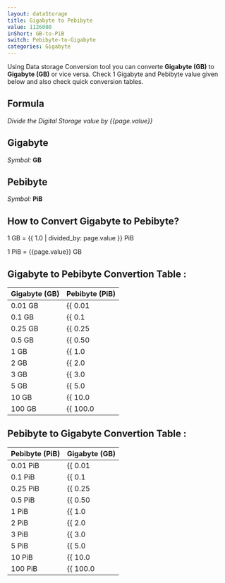 ```yaml
---
layout: dataStorage
title: Gigabyte to Pebibyte
value: 1126000
inShort: GB-to-PiB
switch: Pebibyte-to-Gigabyte
categories: Gigabyte
---
```


Using Data storage Conversion tool you can converte **Gigabyte (GB)** to **Gigabyte (GB)** or vice versa. Check 1 Gigabyte and Pebibyte value given below and also check quick conversion tables.

## Formula
*Divide the Digital Storage value by {{page.value}}*

## Gigabyte
*Symbol:* **GB**

## Pebibyte
*Symbol:* **PiB**

## How to Convert Gigabyte to Pebibyte?

1 GB = {{ 1.0 | divided_by: page.value }} PiB

1 PiB = {{page.value}} GB


## Gigabyte to Pebibyte Convertion Table :

| Gigabyte (GB) | Pebibyte (PiB) |
| ---- | ---- |
| 0.01 GB | {{ 0.01 | divided_by: page.value | round: 12 }} PiB |
| 0.1 GB | {{ 0.1 | divided_by: page.value | round: 12 }} PiB |
| 0.25 GB | {{ 0.25 | divided_by: page.value | round: 12 }} PiB |
| 0.5 GB | {{ 0.50 | divided_by: page.value | round: 12 }} PiB |
| 1 GB | {{ 1.0 | divided_by: page.value | round: 12 }} PiB |
| 2 GB | {{ 2.0 | divided_by: page.value | round: 12 }} PiB |
| 3 GB | {{ 3.0 | divided_by: page.value | round: 12 }} PiB |
| 5 GB | {{ 5.0 | divided_by: page.value | round: 12 }} PiB |
| 10 GB | {{ 10.0 | divided_by: page.value | round: 12 }} PiB |
| 100 GB | {{ 100.0 | divided_by: page.value | round: 12 }} PiB |

## Pebibyte to Gigabyte Convertion Table :

| Pebibyte (PiB) | Gigabyte (GB) |
| ---- | ---- |
| 0.01 PiB | {{ 0.01 | times: page.value | round: 12 }} GB |
| 0.1 PiB | {{ 0.1 | times: page.value | round: 12 }} GB |
| 0.25 PiB | {{ 0.25 | times: page.value | round: 12 }} GB |
| 0.5 PiB | {{ 0.50 | times: page.value | round: 12 }} GB |
| 1 PiB | {{ 1.0 | times: page.value | round: 12 }} GB |
| 2 PiB | {{ 2.0 | times: page.value | round: 12 }} GB |
| 3 PiB | {{ 3.0 | times: page.value | round: 12 }} GB |
| 5 PiB | {{ 5.0 | times: page.value | round: 12 }} GB |
| 10 PiB | {{ 10.0 | times: page.value | round: 12 }} GB |
| 100 PiB | {{ 100.0 | times: page.value | round: 12 }} GB |


<script>
document.getElementById('selectInput')[12].selected = true
document.getElementById('selectOutput')[21].selected = true
</script>

